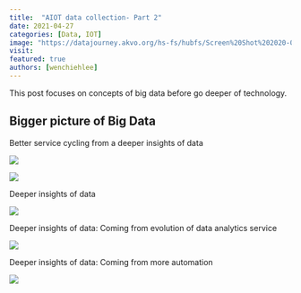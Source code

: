 ```yaml
---
title:  "AIOT data collection- Part 2"
date: 2021-04-27
categories: [Data, IOT]
image: "https://datajourney.akvo.org/hs-fs/hubfs/Screen%20Shot%202020-07-28%20at%2012.08.42.png?width=1094&name=Screen%20Shot%202020-07-28%20at%2012.08.42.png"
visit:
featured: true
authors: [wenchiehlee]
---
```


This post focuses on concepts of big data before go deeper of technology.

## Bigger picture of Big Data

Better service cycling from a deeper insights of data

[![](https://assets.new.siemens.com/siemens/assets/api/uuid:13033b39-8570-40f2-80e5-4fc3b28bcb67/width:1920/crop:0:0,06111:1:0,88194/quality:high/graph-showing-the-mobility-analytics-cycle-.gif)](https://www.mobility.siemens.com/global/en/portfolio/intermodal/data-analytics.html)

[![](https://www.edgeimpulse.com/static/ei-cycle-d-e59c64ebeda3ccc80fa9a298cd0835f2.gif)](https://www.edgeimpulse.com/)

Deeper insights of data

[![](https://research.aimultiple.com/wp-content/uploads/2019/12/Evolution-of-Analytics-1160x880.png)](https://research.aimultiple.com/analytics/)


Deeper insights of data: Coming from evolution of data analytics service

[![](https://hgs.cx/wp-content/uploads/2021/01/predictive-analytics-and-cognitive-analytics-img1.png)](https://www.hgsdigital.com/services/data-and-analytics/predictive-analytics-and-cognitive-analytics)

Deeper insights of data: Coming from more automation

[![](https://datajourney.akvo.org/hs-fs/hubfs/Screen%20Shot%202020-07-28%20at%2012.08.42.png?width=1094&name=Screen%20Shot%202020-07-28%20at%2012.08.42.png)](https://datajourney.akvo.org/blog/the-four-types-of-data-analysis)

 